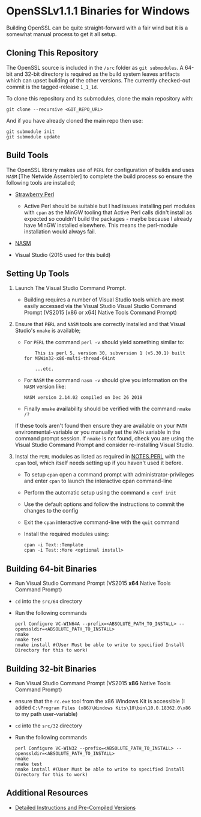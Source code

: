 # OpenSSLv1.1.1 Binaries for Windows
Building OpenSSL can be quite straight-forward with a fair wind but it is a somewhat manual process to get it all setup.

## Cloning This Repository
The OpenSSL source is included in the `/src` folder as `git submodules`. A 64-bit and 32-bit directory is required as the build system leaves artifacts which can upset building of the other versions. The currently checked-out commit is the tagged-release `1_1_1d`.

To clone this repository and its submodules, clone the main repository with:
```shell
git clone --recursive <GIT_REPO_URL>
```
And if you have already cloned the main repo then use:
```shell
git submodule init
git submodule update
```


## Build Tools

The OpenSSL library makes use of `PERL` for configuration of builds and uses `NASM` [The Netwide Assembler] to complete the build process so ensure the following tools are installed;

* [Strawberry Perl](http://strawberryperl.com/)
    - Active Perl should be suitable but I had issues installing perl modules with `cpan` as the MinGW tooling that Active Perl calls didn't install as expected so couldn't build the packages - maybe because I already have MinGW installed elsewhere. This means the perl-module installation would always fail.

* [NASM](https://nasm.us/)

* Visual Studio (2015 used for this build)

## Setting Up Tools
1. Launch The Visual Studio Command Prompt.
    - Building requires a number of Visual Studio tools which are most easily accessed via the Visual Studio Visual Studio Command Prompt (VS2015 [x86 or x64] Native Tools Command Prompt)

1. Ensure that `PERL` and `NASM` tools are correctly installed and that Visual Studio's `nmake` is available;

    - For `PERL` the command `perl -v` should yield something similar to:
        ```shell
            This is perl 5, version 30, subversion 1 (v5.30.1) built for MSWin32-x86-multi-thread-64int
            
            ...etc.
        ```

    - For `NASM` the command `nasm -v` should give you information on the `NASM` version like:
        ```shell
        NASM version 2.14.02 compiled on Dec 26 2018
        ```

    - Finally `nmake` availability should be verified with the command `nmake /?`

     If these tools aren't found then ensure they are available on your `PATH` environmental-variable or you manually set the `PATH` variable in the command prompt session. If `nmake` is not found, check you are using the Visual Studio Command Prompt and consider re-installing Visual Studio.

1. Instal the `PERL` modules as listed as required in [NOTES.PERL](https://github.com/serenial/openssl/blob/master/NOTES.PERL) with the `cpan` tool, which itself needs setting up if you haven't used it before.

    - To setup `cpan` open a command prompt with administrator-privileges and enter `cpan` to launch the interactive cpan command-line

    - Perform the automatic setup using  the command `o conf init`

    - Use the default options and follow the instructions to commit the changes to the config

    - Exit the `cpan` interactive command-line with the `quit` command

    - Install the required modules using:

        ```shell
        cpan -i Text::Template
        cpan -i Test::More <optional install>
        ```


## Building 64-bit Binaries
* Run Visual Studio Command Prompt (VS2015 **x64** Native Tools Command Prompt)

* `cd` into the `src/64` directory

* Run the following commands
    ```shell
    perl Configure VC-WIN64A --prefix=<ABSOLUTE_PATH_TO_INSTALL> --openssldir=<ABSOLUTE_PATH_TO_INSTALL>
    nmake
    nmake test
    nmake install #(User Must be able to write to specified Install Directory for this to work)
    ```

## Building 32-bit Binaries
* Run Visual Studio Command Prompt (VS2015 **x86** Native Tools Command Prompt)
* ensure that the `rc.exe` tool from the x86 Windows Kit is accessible (I added `C:\Program Files (x86)\Windows Kits\10\bin\10.0.18362.0\x86` to my path user-variable)
* `cd` into the `src/32` directory

* Run the following commands
    ```shell
    perl Configure VC-WIN32 --prefix=<ABSOLUTE_PATH_TO_INSTALL> --openssldir=<ABSOLUTE_PATH_TO_INSTALL>
    nmake
    nmake test
    nmake install #(User Must be able to write to specified Install Directory for this to work)
    ```
    
## Additional Resources
* [Detailed Instructions and Pre-Compiled Versions](http://www.p-nand-q.com/programming/windows/building_openssl_with_visual_studio_2013.html)
